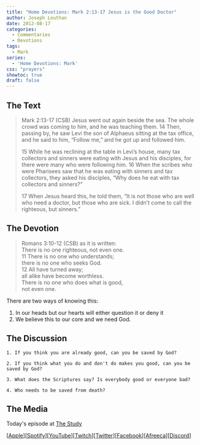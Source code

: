 ```yaml
---
title: "Home Devotions: Mark 2:13-17 Jesus is the Good Doctor"
author: Joseph Louthan
date: 2012-08-17
categories:
  - Commentaries
  - Devotions
tags:
  - Mark
series:
  - 'Home Devotions: Mark'
css: "prayers"
showtoc: true
draft: false
---
```

## The Text

>Mark 2:13-17 (CSB) Jesus went out again beside the sea. The whole crowd was coming to him, and he was teaching them. 14 Then, passing by, he saw Levi the son of Alphaeus sitting at the tax office, and he said to him, “Follow me,” and he got up and followed him.
>
>15 While he was reclining at the table in Levi’s house, many tax collectors and sinners were eating with Jesus and his disciples, for there were many who were following him. 16 When the scribes who were Pharisees saw that he was eating with sinners and tax collectors, they asked his disciples, “Why does he eat with tax collectors and sinners?”
>
>17 When Jesus heard this, he told them, “It is not those who are well who need a doctor, but those who are sick. I didn’t come to call the righteous, but sinners.”

## The Devotion

>Romans 3:10-12 (CSB) as it is written:  
>There is no one righteous, not even one.  
>11 There is no one who understands;  
>there is no one who seeks God.  
>12 All have turned away;  
>all alike have become worthless.  
>There is no one who does what is good,  
>not even one.

There are two ways of knowing this:

1. In our heads but our hearts will either question it or deny it
2. We believe this to our core and we need God.

## The Discussion

```text
1. If you think you are already good, can you be saved by God?

2. If you think what you do and don't do makes you good, can you be saved by God?

3. What does the Scriptures say? Is everybody good or everyone bad?

4. Who needs to be saved from death?
```

<div style="page-break-after: always;"></div>

## The Media

Today's episode at [The Study](http://study.theologic.us/podcast/home-devotions-mark-213-17-jesus-is-the-good-doctor)

\[[Apple](https://podcasts.apple.com/us/podcast/the-study/id1557102127)\]\[[Spotify](https://open.spotify.com/show/0Xs5qsNvWePyRqcmtOTPkR)\]\[[YouTube](http://youtube.theologic.us)\]\[[Twitch](http://twitch.theologic.us)\]\[[Twitter](https://twitter.com/theologic_us)\]\[[Facebook](https://www.facebook.com/groups/462231051477464)\]\[[Afreeca](https://bj.afreecatv.com/theologicus)\]\[[Discord](http://discord.theologic.us)\]
